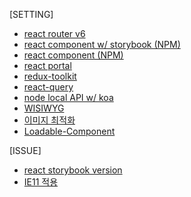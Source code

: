 [SETTING]

- [react router v6](https://github.com/kdilot/log/tree/main/react-router#readme)
- [react component w/ storybook (NPM)](https://github.com/kdilot/log/tree/main/react-component-npm-storybook#readme)
- [react component (NPM)](https://github.com/kdilot/log/tree/main/react-component-npm#readme)
- [react portal](https://github.com/kdilot/log/tree/main/cra-portal#readme)
- [redux-toolkit](https://github.com/kdilot/log/tree/main/cra-redux-toolkit#readme)
- [react-query](https://github.com/kdilot/log/tree/main/cra-react-query#readme)
- [node local API w/ koa](https://github.com/kdilot/log/tree/main/node-koa#readme)
- [WISIWYG](https://gist.github.com/kdilot/9ad8c363d739f97722c2c255fb3bbe97)
- [이미지 최적화](https://gist.github.com/kdilot/cdf5db9f4a1b677f07c6a50609b12848)
- [Loadable-Component](https://gist.github.com/kdilot/f1d57e88fb3c0c90e6fc150c83bf39ff)

[ISSUE]

- [react storybook version](https://github.com/kdilot/log/tree/main/cra-storybook#readme)
- [IE11 적용](https://gist.github.com/kdilot/80204841f80b6f47ba0fd92fc749e6da)
